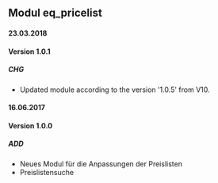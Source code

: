 ## Modul eq_pricelist

#### 23.03.2018
#### Version 1.0.1
##### CHG
- Updated module according to the version '1.0.5' from V10.


#### 16.06.2017
#### Version 1.0.0
##### ADD
- Neues Modul für die Anpassungen der Preislisten
- Preislistensuche

